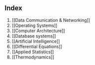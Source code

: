 ## Index
1. [[Data Communication & Networking]]
2. [[Operating Systems]]
3. [[Computer Architecture]]
4. [[Database systems]]
5. [[Artificial Intelligence]]
6. [[Differential Equations]]
7. [[Applied Statistics]]
8. [[Thermodynamics]]
